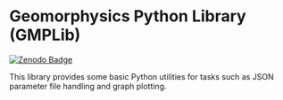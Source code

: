 # Geomorphysics Python Library (GMPLib)

[![Zenodo Badge](https://zenodo.org/badge/TBD/cstarkjp/gmplib.svg)](https://zenodo.org/badge/latestdoi/TBD/cstarkjp/gmplib)

This library provides some basic Python utilities for tasks such as JSON parameter file handling and graph plotting.
